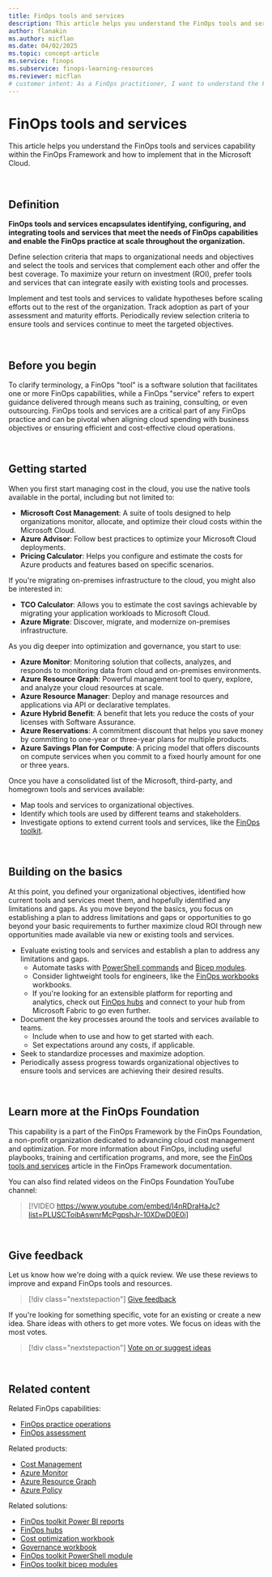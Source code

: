 ```yaml
---
title: FinOps tools and services
description: This article helps you understand the FinOps tools and services capability within the FinOps Framework and how to implement that in the Microsoft Cloud.
author: flanakin
ms.author: micflan
ms.date: 04/02/2025
ms.topic: concept-article
ms.service: finops
ms.subservice: finops-learning-resources
ms.reviewer: micflan
# customer intent: As a FinOps practitioner, I want to understand the FinOps tools and services capability so that I can implement it in the Microsoft Cloud.
---
```


<!-- markdownlint-disable-next-line MD025 -->
# FinOps tools and services

This article helps you understand the FinOps tools and services capability within the FinOps Framework and how to implement that in the Microsoft Cloud.

<br>

## Definition

**FinOps tools and services encapsulates identifying, configuring, and integrating tools and services that meet the needs of FinOps capabilities and enable the FinOps practice at scale throughout the organization.**

Define selection criteria that maps to organizational needs and objectives and select the tools and services that complement each other and offer the best coverage. To maximize your return on investment (ROI), prefer tools and services that can integrate easily with existing tools and processes.

Implement and test tools and services to validate hypotheses before scaling efforts out to the rest of the organization. Track adoption as part of your assessment and maturity efforts. Periodically review selection criteria to ensure tools and services continue to meet the targeted objectives.

<br>

## Before you begin

To clarify terminology, a FinOps "tool" is a software solution that facilitates one or more FinOps capabilities, while a FinOps "service" refers to expert guidance delivered through means such as training, consulting, or even outsourcing. FinOps tools and services are a critical part of any FinOps practice and can be pivotal when aligning cloud spending with business objectives or ensuring efficient and cost-effective cloud operations.

<br>

## Getting started

When you first start managing cost in the cloud, you use the native tools available in the portal, including but not limited to:

- **Microsoft Cost Management**: A suite of tools designed to help organizations monitor, allocate, and optimize their cloud costs within the Microsoft Cloud.
- **Azure Advisor**: Follow best practices to optimize your Microsoft Cloud deployments.  
- **Pricing Calculator**: Helps you configure and estimate the costs for Azure products and features based on specific scenarios.  

If you're migrating on-premises infrastructure to the cloud, you might also be interested in:

- **TCO Calculator**: Allows you to estimate the cost savings achievable by migrating your application workloads to Microsoft Cloud.  
- **Azure Migrate**: Discover, migrate, and modernize on-premises infrastructure.

As you dig deeper into optimization and governance, you start to use:

- **Azure Monitor**: Monitoring solution that collects, analyzes, and responds to monitoring data from cloud and on-premises environments.
- **Azure Resource Graph**: Powerful management tool to query, explore, and analyze your cloud resources at scale.
- **Azure Resource Manager**: Deploy and manage resources and applications via API or declarative templates.
- **Azure Hybrid Benefit**: A benefit that lets you reduce the costs of your licenses with Software Assurance.  
- **Azure Reservations**: A commitment discount that helps you save money by committing to one-year or three-year plans for multiple products.  
- **Azure Savings Plan for Compute**: A pricing model that offers discounts on compute services when you commit to a fixed hourly amount for one or three years.


Once you have a consolidated list of the Microsoft, third-party, and homegrown tools and services available:

- Map tools and services to organizational objectives.
- Identify which tools are used by different teams and stakeholders.
- Investigate options to extend current tools and services, like the [FinOps toolkit](../../toolkit/finops-toolkit-overview.md).
<br>

## Building on the basics

At this point, you defined your organizational objectives, identified how current tools and services meet them, and hopefully identified any limitations and gaps. As you move beyond the basics, you focus on establishing a plan to address limitations and gaps or opportunities to go beyond your basic requirements to further maximize cloud ROI through new opportunities made available via new or existing tools and services.

- Evaluate existing tools and services and establish a plan to address any limitations and gaps.
  - Automate tasks with [PowerShell commands](../../toolkit/powershell/powershell-commands.md) and [Bicep modules](../../toolkit/bicep-registry/modules.md).
  - Consider lightweight tools for engineers, like the [FinOps workbooks](../../toolkit/workbooks/finops-workbooks-overview.md) workbooks.
  - If you're looking for an extensible platform for reporting and analytics, check out [FinOps hubs](../../toolkit/hubs/finops-hubs-overview.md) and connect to your hub from Microsoft Fabric to go even further.
- Document the key processes around the tools and services available to teams.
  - Include when to use and how to get started with each.
  - Set expectations around any costs, if applicable.
- Seek to standardize processes and maximize adoption.
- Periodically assess progress towards organizational objectives to ensure tools and services are achieving their desired results.

<br>

## Learn more at the FinOps Foundation

This capability is a part of the FinOps Framework by the FinOps Foundation, a non-profit organization dedicated to advancing cloud cost management and optimization. For more information about FinOps, including useful playbooks, training and certification programs, and more, see the [FinOps tools and services](https://www.finops.org/framework/capabilities/finops-tools-services/) article in the FinOps Framework documentation.

You can also find related videos on the FinOps Foundation YouTube channel:

> [!VIDEO https://www.youtube.com/embed/I4nRDraHaJc?list=PLUSCToibAswnrMcPgpshJr-10XDwD0E0i]

<br>

## Give feedback

Let us know how we're doing with a quick review. We use these reviews to improve and expand FinOps tools and resources.

> [!div class="nextstepaction"]
> [Give feedback](https://portal.azure.com/#view/HubsExtension/InProductFeedbackBlade/extensionName/FinOpsToolkit/cesQuestion/How%20easy%20or%20hard%20is%20it%20to%20use%20FinOps%20toolkit%20tools%20and%20resources%3F/cvaQuestion/How%20valuable%20is%20the%20FinOps%20toolkit%3F/surveyId/FTK0.9/bladeName/Guide.Framework/featureName/Capabilities.Manage.ToolsAndServices)

If you're looking for something specific, vote for an existing or create a new idea. Share ideas with others to get more votes. We focus on ideas with the most votes.

> [!div class="nextstepaction"]
> [Vote on or suggest ideas](https://github.com/microsoft/finops-toolkit/issues?q=is%3Aissue+is%3Aopen+sort%3Areactions-%252B1-desc)

<br>

## Related content

Related FinOps capabilities:

- [FinOps practice operations](./operations.md)
- [FinOps assessment](./assessment.md)

Related products:

- [Cost Management](/azure/cost-management-billing/costs/)
- [Azure Monitor](/azure/azure-monitor/)
- [Azure Resource Graph](/azure/governance/resource-graph/)
- [Azure Policy](/azure/governance/policy/)

Related solutions:

- [FinOps toolkit Power BI reports](../../toolkit/power-bi/reports.md)
- [FinOps hubs](../../toolkit/hubs/finops-hubs-overview.md)
- [Cost optimization workbook](../../toolkit/workbooks/optimization.md)
- [Governance workbook](../../toolkit/workbooks/governance.md)
- [FinOps toolkit PowerShell module](../../toolkit/powershell/powershell-commands.md)
- [FinOps toolkit bicep modules](../../toolkit/bicep-registry/modules.md)

<br>
